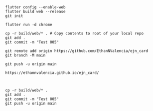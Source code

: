     flutter config --enable-web
    flutter build web --release
    git init

    flutter run -d chrome

    cp -r build/web/* . # Copy contents to root of your local repo
    git add .
    git commit -m "Test 005"

    git remote add origin https://github.com/EthanNValencia/ejn_card
    git branch -M main

    git push -u origin main

    https://ethannvalencia.github.io/ejn_card/
	
	
	
	cp -r build/web/* .
	git add .
	git commit -m "Test 005"
	git push -u origin main